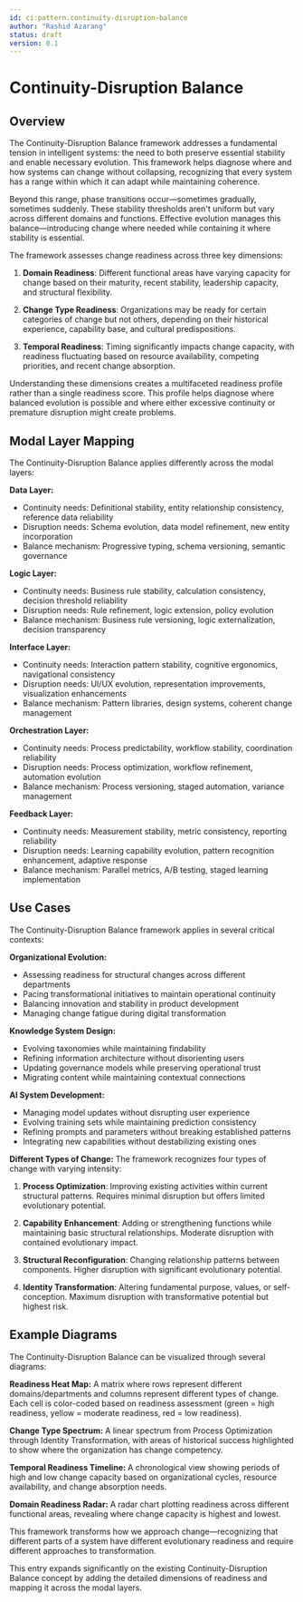 ```yaml
---
id: ci:pattern.continuity-disruption-balance
author: "Rashid Azarang"
status: draft
version: 0.1
---
```


<!-- Migration Status: Complete -->

# Continuity-Disruption Balance

## Overview

The Continuity-Disruption Balance framework addresses a fundamental tension in intelligent systems: the need to both preserve essential stability and enable necessary evolution. This framework helps diagnose where and how systems can change without collapsing, recognizing that every system has a range within which it can adapt while maintaining coherence.

Beyond this range, phase transitions occur—sometimes gradually, sometimes suddenly. These stability thresholds aren't uniform but vary across different domains and functions. Effective evolution manages this balance—introducing change where needed while containing it where stability is essential.

The framework assesses change readiness across three key dimensions:

1. **Domain Readiness**: Different functional areas have varying capacity for change based on their maturity, recent stability, leadership capacity, and structural flexibility.

2. **Change Type Readiness**: Organizations may be ready for certain categories of change but not others, depending on their historical experience, capability base, and cultural predispositions.

3. **Temporal Readiness**: Timing significantly impacts change capacity, with readiness fluctuating based on resource availability, competing priorities, and recent change absorption.

Understanding these dimensions creates a multifaceted readiness profile rather than a single readiness score. This profile helps diagnose where balanced evolution is possible and where either excessive continuity or premature disruption might create problems.

## Modal Layer Mapping

The Continuity-Disruption Balance applies differently across the modal layers:

**Data Layer:**
- Continuity needs: Definitional stability, entity relationship consistency, reference data reliability
- Disruption needs: Schema evolution, data model refinement, new entity incorporation
- Balance mechanism: Progressive typing, schema versioning, semantic governance

**Logic Layer:**
- Continuity needs: Business rule stability, calculation consistency, decision threshold reliability
- Disruption needs: Rule refinement, logic extension, policy evolution
- Balance mechanism: Business rule versioning, logic externalization, decision transparency

**Interface Layer:**
- Continuity needs: Interaction pattern stability, cognitive ergonomics, navigational consistency
- Disruption needs: UI/UX evolution, representation improvements, visualization enhancements
- Balance mechanism: Pattern libraries, design systems, coherent change management

**Orchestration Layer:**
- Continuity needs: Process predictability, workflow stability, coordination reliability
- Disruption needs: Process optimization, workflow refinement, automation evolution
- Balance mechanism: Process versioning, staged automation, variance management

**Feedback Layer:**
- Continuity needs: Measurement stability, metric consistency, reporting reliability
- Disruption needs: Learning capability evolution, pattern recognition enhancement, adaptive response
- Balance mechanism: Parallel metrics, A/B testing, staged learning implementation

## Use Cases

The Continuity-Disruption Balance framework applies in several critical contexts:

**Organizational Evolution:**
- Assessing readiness for structural changes across different departments
- Pacing transformational initiatives to maintain operational continuity
- Balancing innovation and stability in product development
- Managing change fatigue during digital transformation

**Knowledge System Design:**
- Evolving taxonomies while maintaining findability
- Refining information architecture without disorienting users
- Updating governance models while preserving operational trust
- Migrating content while maintaining contextual connections

**AI System Development:**
- Managing model updates without disrupting user experience
- Evolving training sets while maintaining prediction consistency
- Refining prompts and parameters without breaking established patterns
- Integrating new capabilities without destabilizing existing ones

**Different Types of Change:**
The framework recognizes four types of change with varying intensity:

1. **Process Optimization**: Improving existing activities within current structural patterns. Requires minimal disruption but offers limited evolutionary potential.

2. **Capability Enhancement**: Adding or strengthening functions while maintaining basic structural relationships. Moderate disruption with contained evolutionary impact.

3. **Structural Reconfiguration**: Changing relationship patterns between components. Higher disruption with significant evolutionary potential.

4. **Identity Transformation**: Altering fundamental purpose, values, or self-conception. Maximum disruption with transformative potential but highest risk.

## Example Diagrams

The Continuity-Disruption Balance can be visualized through several diagrams:

**Readiness Heat Map:**
A matrix where rows represent different domains/departments and columns represent different types of change. Each cell is color-coded based on readiness assessment (green = high readiness, yellow = moderate readiness, red = low readiness).

**Change Type Spectrum:**
A linear spectrum from Process Optimization through Identity Transformation, with areas of historical success highlighted to show where the organization has change competency.

**Temporal Readiness Timeline:**
A chronological view showing periods of high and low change capacity based on organizational cycles, resource availability, and change absorption needs.

**Domain Readiness Radar:**
A radar chart plotting readiness across different functional areas, revealing where change capacity is highest and lowest.

This framework transforms how we approach change—recognizing that different parts of a system have different evolutionary readiness and require different approaches to transformation.

This entry expands significantly on the existing Continuity-Disruption Balance concept by adding the detailed dimensions of readiness and mapping it across the modal layers.